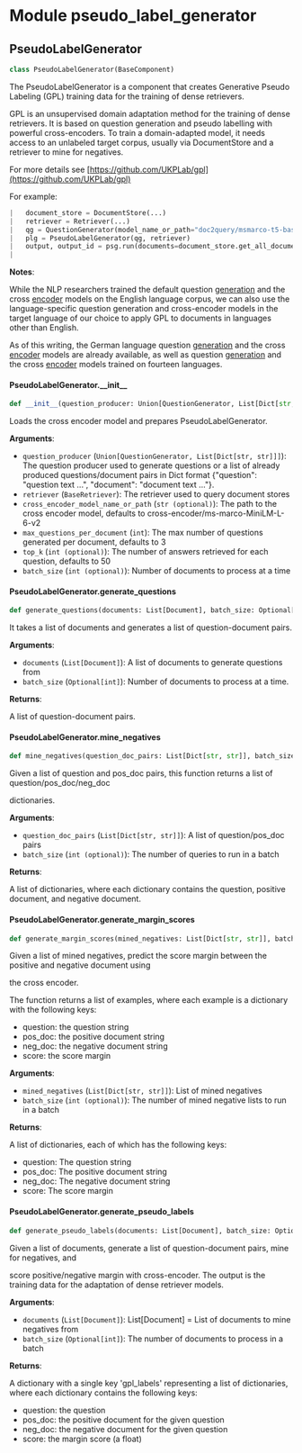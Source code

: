 <a id="pseudo_label_generator"></a>

# Module pseudo\_label\_generator

<a id="pseudo_label_generator.PseudoLabelGenerator"></a>

## PseudoLabelGenerator

```python
class PseudoLabelGenerator(BaseComponent)
```

The PseudoLabelGenerator is a component that creates Generative Pseudo Labeling (GPL) training data for the
training of dense retrievers.

GPL is an unsupervised domain adaptation method for the training of dense retrievers. It is based on question
generation and pseudo labelling with powerful cross-encoders. To train a domain-adapted model, it needs access
to an unlabeled target corpus, usually via DocumentStore and a retriever to mine for negatives.

For more details see [https://github.com/UKPLab/gpl](https://github.com/UKPLab/gpl)

For example:


```python
|   document_store = DocumentStore(...)
|   retriever = Retriever(...)
|   qg = QuestionGenerator(model_name_or_path="doc2query/msmarco-t5-base-v1")
|   plg = PseudoLabelGenerator(qg, retriever)
|   output, output_id = psg.run(documents=document_store.get_all_documents())
|
```

**Notes**:

  
  While the NLP researchers trained the default question
  [generation](https://huggingface.co/doc2query/msmarco-t5-base-v1) and the cross
  [encoder](https://huggingface.co/cross-encoder/ms-marco-MiniLM-L-6-v2) models on
  the English language corpus, we can also use the language-specific question generation and
  cross-encoder models in the target language of our choice to apply GPL to documents in languages
  other than English.
  
  As of this writing, the German language question
  [generation](https://huggingface.co/ml6team/mt5-small-german-query-generation) and the cross
  [encoder](https://huggingface.co/ml6team/cross-encoder-mmarco-german-distilbert-base) models are
  already available, as well as question [generation](https://huggingface.co/doc2query/msmarco-14langs-mt5-base-v1)
  and the cross [encoder](https://huggingface.co/cross-encoder/mmarco-mMiniLMv2-L12-H384-v1)
  models trained on fourteen languages.

<a id="pseudo_label_generator.PseudoLabelGenerator.__init__"></a>

#### PseudoLabelGenerator.\_\_init\_\_

```python
def __init__(question_producer: Union[QuestionGenerator, List[Dict[str, str]]], retriever: BaseRetriever, cross_encoder_model_name_or_path: str = "cross-encoder/ms-marco-MiniLM-L-6-v2", max_questions_per_document: int = 3, top_k: int = 50, batch_size: int = 16, progress_bar: bool = True)
```

Loads the cross encoder model and prepares PseudoLabelGenerator.

**Arguments**:

- `question_producer` (`Union[QuestionGenerator, List[Dict[str, str]]]`): The question producer used to generate questions or a list of already produced
questions/document pairs in Dict format {"question": "question text ...", "document": "document text ..."}.
- `retriever` (`BaseRetriever`): The retriever used to query document stores
- `cross_encoder_model_name_or_path` (`str (optional)`): The path to the cross encoder model, defaults to
cross-encoder/ms-marco-MiniLM-L-6-v2
- `max_questions_per_document` (`int`): The max number of questions generated per document, defaults to 3
- `top_k` (`int (optional)`): The number of answers retrieved for each question, defaults to 50
- `batch_size` (`int (optional)`): Number of documents to process at a time

<a id="pseudo_label_generator.PseudoLabelGenerator.generate_questions"></a>

#### PseudoLabelGenerator.generate\_questions

```python
def generate_questions(documents: List[Document], batch_size: Optional[int] = None) -> List[Dict[str, str]]
```

It takes a list of documents and generates a list of question-document pairs.

**Arguments**:

- `documents` (`List[Document]`): A list of documents to generate questions from
- `batch_size` (`Optional[int]`): Number of documents to process at a time.

**Returns**:

A list of question-document pairs.

<a id="pseudo_label_generator.PseudoLabelGenerator.mine_negatives"></a>

#### PseudoLabelGenerator.mine\_negatives

```python
def mine_negatives(question_doc_pairs: List[Dict[str, str]], batch_size: Optional[int] = None) -> List[Dict[str, str]]
```

Given a list of question and pos_doc pairs, this function returns a list of question/pos_doc/neg_doc

dictionaries.

**Arguments**:

- `question_doc_pairs` (`List[Dict[str, str]]`): A list of question/pos_doc pairs
- `batch_size` (`int (optional)`): The number of queries to run in a batch

**Returns**:

A list of dictionaries, where each dictionary contains the question, positive document,
and negative document.

<a id="pseudo_label_generator.PseudoLabelGenerator.generate_margin_scores"></a>

#### PseudoLabelGenerator.generate\_margin\_scores

```python
def generate_margin_scores(mined_negatives: List[Dict[str, str]], batch_size: Optional[int] = None) -> List[Dict]
```

Given a list of mined negatives, predict the score margin between the positive and negative document using

the cross encoder.

The function returns a list of examples, where each example is a dictionary with the following keys:

* question: the question string
* pos_doc: the positive document string
* neg_doc: the negative document string
* score: the score margin

**Arguments**:

- `mined_negatives` (`List[Dict[str, str]]`): List of mined negatives
- `batch_size` (`int (optional)`): The number of mined negative lists to run in a batch

**Returns**:

A list of dictionaries, each of which has the following keys:
- question: The question string
- pos_doc: The positive document string
- neg_doc: The negative document string
- score: The score margin

<a id="pseudo_label_generator.PseudoLabelGenerator.generate_pseudo_labels"></a>

#### PseudoLabelGenerator.generate\_pseudo\_labels

```python
def generate_pseudo_labels(documents: List[Document], batch_size: Optional[int] = None) -> Tuple[dict, str]
```

Given a list of documents, generate a list of question-document pairs, mine for negatives, and

score positive/negative margin with cross-encoder. The output is the training data for the
adaptation of dense retriever models.

**Arguments**:

- `documents` (`List[Document]`): List[Document] = List of documents to mine negatives from
- `batch_size` (`Optional[int]`): The number of documents to process in a batch

**Returns**:

A dictionary with a single key 'gpl_labels' representing a list of dictionaries, where each
dictionary contains the following keys:
- question: the question
- pos_doc: the positive document for the given question
- neg_doc: the negative document for the given question
- score: the margin score (a float)


